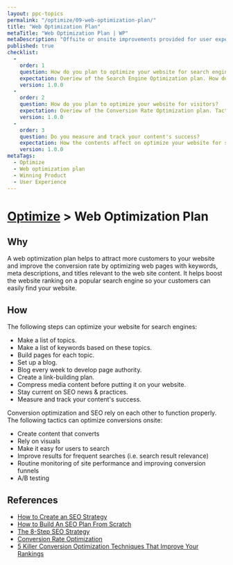 ```yaml
---
layout: ppc-topics 
permalink: "/optimize/09-web-optimization-plan/"
title: "Web Optimization Plan"
metaTitle: "Web Optimization Plan | WP"
metaDescription: "Offsite or onsite improvements provided for user experience so that people are more likely to convert on your website."
published: true
checklist: 
  -
    order: 1
    question: How do you plan to optimize your website for search engines?
    expectation: Overiew of the Search Engine Optimization plan. How do you optimize web pages with keywords, meta descriptions, and titles relevant to the web site content.
    version: 1.0.0
  -
    order: 2
    question: How do you plan to optimize your website for visitors? 
    expectation: Overiew of the Conversion Rate Optimization plan. Tactics to be used to optimize conversions.
    version: 1.0.0
  -
    order: 3
    question: Do you measure and track your content's success? 
    expectation: How the contents affect on optimize your website for search engines.
    version: 1.0.0
metaTags:
  - Optimize
  - Web optimization plan
  - Winning Product
  - User Experience
---
```

# [Optimize](../) > Web Optimization Plan

## Why
A web optimization plan helps to attract more customers to your website and improve the conversion rate by optimizing web pages with keywords, meta descriptions, and titles relevant to the web site content. It helps boost the website ranking on a popular search engine so your customers can easily find your website.

## How
The following steps can optimize your website for search engines:

- Make a list of topics.
- Make a list of keywords based on these topics.
- Build pages for each topic.
- Set up a blog.
- Blog every week to develop page authority.
- Create a link-building plan.
- Compress media content before putting it on your website.
- Stay current on SEO news & practices.
- Measure and track your content's success.

Conversion optimization and SEO rely on each other to function properly. The following tactics can optimize conversions onsite:
- Create content that converts
- Rely on visuals
- Make it easy for users to search
- Improve results for frequent searches (i.e. search result relevance)
- Routine monitoring of site performance and improving conversion funnels
- A/B testing


## References
- [How to Create an SEO Strategy ](https://blog.hubspot.com/marketing/seo-strategy)
- [How to Build An SEO Plan From Scratch](https://www.quicksprout.com/seo-planning/)
- [The 8-Step SEO Strategy](https://moz.com/blog/the-8step-seo-strategy-step-1-define-your-target-audience-and-their-needs)
- [Conversion Rate Optimization](https://moz.com/learn/seo/conversion-rate-optimization)
- [5 Killer Conversion Optimization Techniques That Improve Your Rankings](https://neilpatel.com/blog/conversion-optimization-techniques-to-improve-rankings/)
